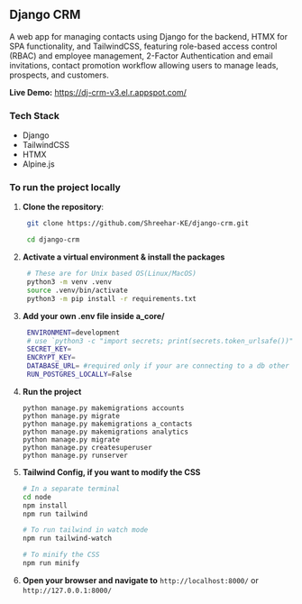 ## Django CRM
A web app for managing contacts using Django for the backend, HTMX for SPA functionality, and TailwindCSS, featuring role-based access control (RBAC) and employee management, 2-Factor Authentication and email invitations, contact promotion workflow allowing users to manage leads, prospects, and customers.

**Live Demo:** https://dj-crm-v3.el.r.appspot.com/

### Tech Stack
- Django
- TailwindCSS
- HTMX
- Alpine.js

### To run the project locally
1. **Clone the repository**:
   ```bash
    git clone https://github.com/Shreehar-KE/django-crm.git

    cd django-crm
   ```
2. **Activate a virtual environment & install the packages**
   ```bash
    # These are for Unix based OS(Linux/MacOS)
    python3 -m venv .venv
    source .venv/bin/activate
    python3 -m pip install -r requirements.txt
   ```
3. **Add your own .env file inside a_core/**
   ```bash
    ENVIRONMENT=development
    # use `python3 -c "import secrets; print(secrets.token_urlsafe())"` in the terminal for the keys
    SECRET_KEY=
    ENCRYPT_KEY=
    DATABASE_URL= #required only if your are connecting to a db other than db.sqlite3
    RUN_POSTGRES_LOCALLY=False
   ```
4. **Run the project**
   ```
   python manage.py makemigrations accounts
   python manage.py migrate
   python manage.py makemigrations a_contacts
   python manage.py makemigrations analytics
   python manage.py migrate
   python manage.py createsuperuser
   python manage.py runserver
   ```
5. **Tailwind Config, if you want to modify the CSS**
   ```bash
   # In a separate terminal
   cd node
   npm install
   npm run tailwind
   
   # To run tailwind in watch mode
   npm run tailwind-watch

   # To minify the CSS
   npm run minify
   ```
6. **Open your browser and navigate to** ``http://localhost:8000/`` or ``http://127.0.0.1:8000/``
